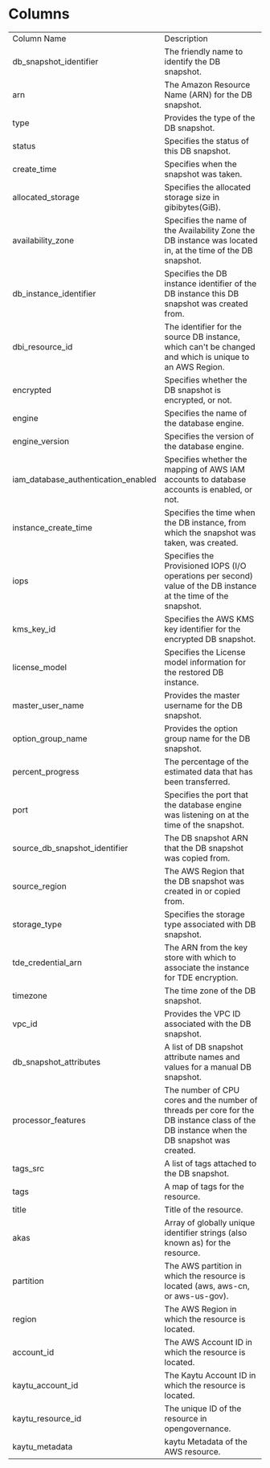 # Columns  

<table>
	<tr><td>Column Name</td><td>Description</td></tr>
	<tr><td>db_snapshot_identifier</td><td>The friendly name to identify the DB snapshot.</td></tr>
	<tr><td>arn</td><td>The Amazon Resource Name (ARN) for the DB snapshot.</td></tr>
	<tr><td>type</td><td>Provides the type of the DB snapshot.</td></tr>
	<tr><td>status</td><td>Specifies the status of this DB snapshot.</td></tr>
	<tr><td>create_time</td><td>Specifies when the snapshot was taken.</td></tr>
	<tr><td>allocated_storage</td><td>Specifies the allocated storage size in gibibytes(GiB).</td></tr>
	<tr><td>availability_zone</td><td>Specifies the name of the Availability Zone the DB instance was located in, at the time of the DB snapshot.</td></tr>
	<tr><td>db_instance_identifier</td><td>Specifies the DB instance identifier of the DB instance this DB snapshot was created from.</td></tr>
	<tr><td>dbi_resource_id</td><td>The identifier for the source DB instance, which can&#39;t be changed and which is unique to an AWS Region.</td></tr>
	<tr><td>encrypted</td><td>Specifies whether the DB snapshot is encrypted, or not.</td></tr>
	<tr><td>engine</td><td>Specifies the name of the database engine.</td></tr>
	<tr><td>engine_version</td><td>Specifies the version of the database engine.</td></tr>
	<tr><td>iam_database_authentication_enabled</td><td>Specifies whether the mapping of AWS IAM accounts to database accounts is enabled, or not.</td></tr>
	<tr><td>instance_create_time</td><td>Specifies the time when the DB instance, from which the snapshot was taken, was created.</td></tr>
	<tr><td>iops</td><td>Specifies the Provisioned IOPS (I/O operations per second) value of the DB instance at the time of the snapshot.</td></tr>
	<tr><td>kms_key_id</td><td>Specifies the AWS KMS key identifier for the encrypted DB snapshot.</td></tr>
	<tr><td>license_model</td><td>Specifies the License model information for the restored DB instance.</td></tr>
	<tr><td>master_user_name</td><td>Provides the master username for the DB snapshot.</td></tr>
	<tr><td>option_group_name</td><td>Provides the option group name for the DB snapshot.</td></tr>
	<tr><td>percent_progress</td><td>The percentage of the estimated data that has been transferred.</td></tr>
	<tr><td>port</td><td>Specifies the port that the database engine was listening on at the time of the snapshot.</td></tr>
	<tr><td>source_db_snapshot_identifier</td><td>The DB snapshot ARN that the DB snapshot was copied from.</td></tr>
	<tr><td>source_region</td><td>The AWS Region that the DB snapshot was created in or copied from.</td></tr>
	<tr><td>storage_type</td><td>Specifies the storage type associated with DB snapshot.</td></tr>
	<tr><td>tde_credential_arn</td><td>The ARN from the key store with which to associate the instance for TDE encryption.</td></tr>
	<tr><td>timezone</td><td>The time zone of the DB snapshot.</td></tr>
	<tr><td>vpc_id</td><td>Provides the VPC ID associated with the DB snapshot.</td></tr>
	<tr><td>db_snapshot_attributes</td><td>A list of DB snapshot attribute names and values for a manual DB snapshot.</td></tr>
	<tr><td>processor_features</td><td>The number of CPU cores and the number of threads per core for the DB instance class of the DB instance when the DB snapshot was created.</td></tr>
	<tr><td>tags_src</td><td>A list of tags attached to the DB snapshot.</td></tr>
	<tr><td>tags</td><td>A map of tags for the resource.</td></tr>
	<tr><td>title</td><td>Title of the resource.</td></tr>
	<tr><td>akas</td><td>Array of globally unique identifier strings (also known as) for the resource.</td></tr>
	<tr><td>partition</td><td>The AWS partition in which the resource is located (aws, aws-cn, or aws-us-gov).</td></tr>
	<tr><td>region</td><td>The AWS Region in which the resource is located.</td></tr>
	<tr><td>account_id</td><td>The AWS Account ID in which the resource is located.</td></tr>
	<tr><td>kaytu_account_id</td><td>The Kaytu Account ID in which the resource is located.</td></tr>
	<tr><td>kaytu_resource_id</td><td>The unique ID of the resource in opengovernance.</td></tr>
	<tr><td>kaytu_metadata</td><td>kaytu Metadata of the AWS resource.</td></tr>
</table>